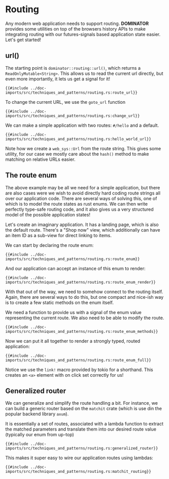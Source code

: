 # Routing

Any modern web application needs to support routing.
**DOMINATOR** provides some utilities on top of the browsers history APIs to make integrating routing with our futures-signals based application state easier.
Let's get started!

## url()

The starting point is `dominator::routing::url()`, which returns a `ReadOnlyMutable<String>`. 
This allows us to read the current url directly, but even more importantly, it lets us get a signal for it!

```rust,no_run,noplayground
{{#include ../doc-imports/src/techniques_and_patterns/routing.rs:route_url}}
```

To change the current URL, we use the `goto_url` function

```rust,no_run,noplayground
{{#include ../doc-imports/src/techniques_and_patterns/routing.rs:change_url}}
```

We can make a simple application with two routes: `#/hello` and a default.

```rust,no_run,noplayground
{{#include ../doc-imports/src/techniques_and_patterns/routing.rs:hello_world_url}}
```

Note how we create a `web_sys::Url` from the route string.
This gives some utility, for our case we mostly care about the `hash()` method to make matching on relative URLs easier.

## The route enum 

The above example may be all we need for a simple application, but there are also cases were we wish to avoid directly hard coding route strings all over our application code.
There are several ways of solving this, one of which is to model the route states as rust enums.
We can then write perfectly type-safe routing code, and it also gives us a very structured model of the possible application states!

Let's create an imaginary application.
It has a landing page, which is also the default route.
There's a "Shop now" view, which additionally can have an item ID as a sub-view for direct linking to items.

We can start by declaring the route enum:

```rust,no_run,noplayground
{{#include ../doc-imports/src/techniques_and_patterns/routing.rs:route_enum}}
```

And our application can accept an instance of this enum to render:

```rust,no_run,noplayground
{{#include ../doc-imports/src/techniques_and_patterns/routing.rs:route_enum_render}}
```

With that out of the way, we need to somehow connect to the routing itself.
Again, there are several ways to do this, but one compact and nice-ish way is to create a few static methods on the enum itself.

We need a function to provide us with a signal of the enum value representing the current route.
We also need to be able to modify the route.

```rust,no_run,noplayground
{{#include ../doc-imports/src/techniques_and_patterns/routing.rs:route_enum_methods}}
```

Now we can put it all together to render a strongly typed, routed application:

```rust,no_run,noplayground
{{#include ../doc-imports/src/techniques_and_patterns/routing.rs:route_enum_full}}
```

Notice we use the `link!` macro provided by tokio for a shorthand.
This creates an `<a>` element with on click set correctly for us!
 
## Generalized router

We can generalize and simplify the route handling a bit.
For instance, we can build a generic router based on the `matchit` crate (which is use din the popular backend library `axum`).

It is essentially a set of routes, associated with a lambda function to extract the matched parameters and translate them into our desired route value (typically our enum from up-top)

```rust,no_run,noplayground
{{#include ../doc-imports/src/techniques_and_patterns/routing.rs:generalized_router}}
```

This makes it super easy to wire our application routes using lambdas:

```rust,no_run,noplayground
{{#include ../doc-imports/src/techniques_and_patterns/routing.rs:matchit_routing}}
```